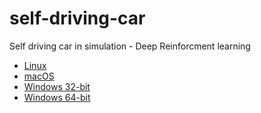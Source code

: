 # self-driving-car
Self driving car in simulation - Deep Reinforcment learning

<ul>
<li><a href="https://d17h27t6h515a5.cloudfront.net/topher/2016/November/5831f0f7_simulator-linux/simulator-linux.zip" target="_blank">Linux</a></li>
<li><a href="https://d17h27t6h515a5.cloudfront.net/topher/2016/November/5831f290_simulator-macos/simulator-macos.zip" target="_blank">macOS</a></li>
<li><a href="https://d17h27t6h515a5.cloudfront.net/topher/2016/November/5831f4b6_simulator-windows-32/simulator-windows-32.zip" target="_blank">Windows 32-bit</a></li>
<li><a href="https://d17h27t6h515a5.cloudfront.net/topher/2016/November/5831f3a4_simulator-windows-64/simulator-windows-64.zip" target="_blank">Windows 64-bit</a></li>
</ul>
